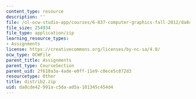 ```yaml
---
content_type: resource
description: ''
file: /ol-ocw-studio-app/courses/6-837-computer-graphics-fall-2012/da8cde42991ac5daad5a101345c454d4_distrib2.zip
file_size: 254934
file_type: application/zip
learning_resource_types:
- Assignments
license: https://creativecommons.org/licenses/by-nc-sa/4.0/
ocw_type: OCWFile
parent_title: Assignments
parent_type: CourseSection
parent_uid: 2f610a3a-4ade-e0ff-11e9-c0ece5c872d3
resourcetype: Other
title: distrib2.zip
uid: da8cde42-991a-c5da-ad5a-101345c454d4
---
```

